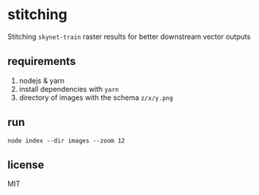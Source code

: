 # stitching

Stitching `skynet-train` raster results for better downstream vector outputs

## requirements
1. nodejs & yarn
2. install dependencies with `yarn`
3. directory of images with the schema `z/x/y.png`

## run
```
node index --dir images --zoom 12
```

## license
MIT

